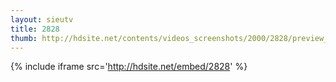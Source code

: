```yaml
---
layout: sieutv
title: 2828
thumb: http://hdsite.net/contents/videos_screenshots/2000/2828/preview_360p.mp4.jpg
---
```

{% include iframe src='http://hdsite.net/embed/2828' %}
 
